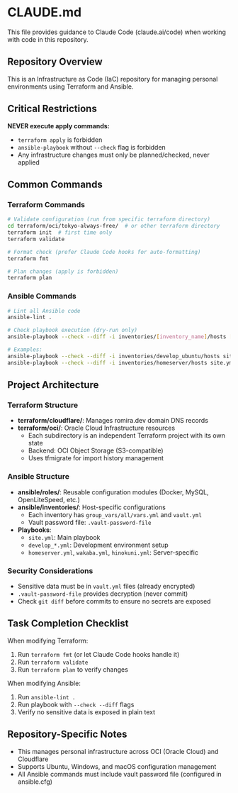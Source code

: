 # CLAUDE.md

This file provides guidance to Claude Code (claude.ai/code) when working with code in this repository.

## Repository Overview

This is an Infrastructure as Code (IaC) repository for managing personal environments using Terraform and Ansible.

## Critical Restrictions

**NEVER execute apply commands:**
- `terraform apply` is forbidden
- `ansible-playbook` without `--check` flag is forbidden
- Any infrastructure changes must only be planned/checked, never applied

## Common Commands

### Terraform Commands
```bash
# Validate configuration (run from specific terraform directory)
cd terraform/oci/tokyo-always-free/  # or other terraform directory
terraform init  # first time only
terraform validate

# Format check (prefer Claude Code hooks for auto-formatting)
terraform fmt

# Plan changes (apply is forbidden)
terraform plan
```

### Ansible Commands
```bash
# Lint all Ansible code
ansible-lint .

# Check playbook execution (dry-run only)
ansible-playbook --check --diff -i inventories/[inventory_name]/hosts [playbook].yml

# Examples:
ansible-playbook --check --diff -i inventories/develop_ubuntu/hosts site.yml --limit 127.0.0.1 --connection local
ansible-playbook --check --diff -i inventories/homeserver/hosts site.yml --limit home
```

## Project Architecture

### Terraform Structure
- **terraform/cloudflare/**: Manages romira.dev domain DNS records
- **terraform/oci/**: Oracle Cloud Infrastructure resources
  - Each subdirectory is an independent Terraform project with its own state
  - Backend: OCI Object Storage (S3-compatible)
  - Uses tfmigrate for import history management

### Ansible Structure
- **ansible/roles/**: Reusable configuration modules (Docker, MySQL, OpenLiteSpeed, etc.)
- **ansible/inventories/**: Host-specific configurations
  - Each inventory has `group_vars/all/vars.yml` and `vault.yml`
  - Vault password file: `.vault-password-file`
- **Playbooks**:
  - `site.yml`: Main playbook
  - `develop_*.yml`: Development environment setup
  - `homeserver.yml`, `wakaba.yml`, `hinokuni.yml`: Server-specific

### Security Considerations
- Sensitive data must be in `vault.yml` files (already encrypted)
- `.vault-password-file` provides decryption (never commit)
- Check `git diff` before commits to ensure no secrets are exposed

## Task Completion Checklist

When modifying Terraform:
1. Run `terraform fmt` (or let Claude Code hooks handle it)
2. Run `terraform validate`
3. Run `terraform plan` to verify changes

When modifying Ansible:
1. Run `ansible-lint .`
2. Run playbook with `--check --diff` flags
3. Verify no sensitive data is exposed in plain text

## Repository-Specific Notes

- This manages personal infrastructure across OCI (Oracle Cloud) and Cloudflare
- Supports Ubuntu, Windows, and macOS configuration management
- All Ansible commands must include vault password file (configured in ansible.cfg)